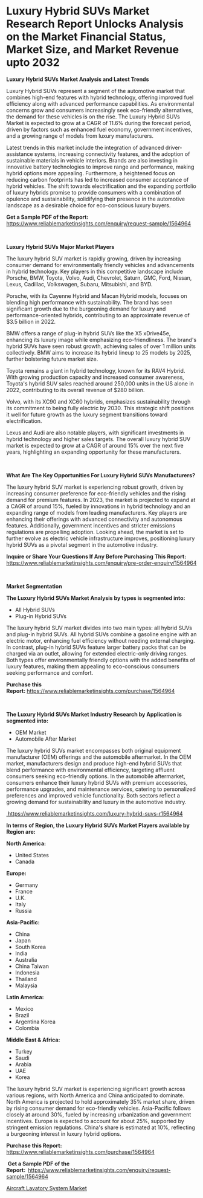 <p><h1>Luxury Hybrid SUVs Market Research Report Unlocks Analysis on the Market Financial Status, Market Size, and Market Revenue upto 2032</h1></p><p><strong>Luxury Hybrid SUVs Market Analysis and Latest Trends</strong></p>
<p><p>Luxury Hybrid SUVs represent a segment of the automotive market that combines high-end features with hybrid technology, offering improved fuel efficiency along with advanced performance capabilities. As environmental concerns grow and consumers increasingly seek eco-friendly alternatives, the demand for these vehicles is on the rise. The Luxury Hybrid SUVs Market is expected to grow at a CAGR of 11.6% during the forecast period, driven by factors such as enhanced fuel economy, government incentives, and a growing range of models from luxury manufacturers.</p><p>Latest trends in this market include the integration of advanced driver-assistance systems, increasing connectivity features, and the adoption of sustainable materials in vehicle interiors. Brands are also investing in innovative battery technologies to improve range and performance, making hybrid options more appealing. Furthermore, a heightened focus on reducing carbon footprints has led to increased consumer acceptance of hybrid vehicles. The shift towards electrification and the expanding portfolio of luxury hybrids promise to provide consumers with a combination of opulence and sustainability, solidifying their presence in the automotive landscape as a desirable choice for eco-conscious luxury buyers.</p></p>
<p><strong>Get a Sample PDF of the Report:&nbsp;</strong> <a href="https://www.reliablemarketinsights.com/enquiry/request-sample/1564964?utm_campaign=1166&utm_medium=2&utm_source=Github&utm_content=ia&utm_term=30032025&utm_id=luxury-hybrid-suvs">https://www.reliablemarketinsights.com/enquiry/request-sample/1564964</a></p>
<p>&nbsp;</p>
<p><strong>Luxury Hybrid SUVs Major Market Players</strong></p>
<p><p>The luxury hybrid SUV market is rapidly growing, driven by increasing consumer demand for environmentally friendly vehicles and advancements in hybrid technology. Key players in this competitive landscape include Porsche, BMW, Toyota, Volvo, Audi, Chevrolet, Saturn, GMC, Ford, Nissan, Lexus, Cadillac, Volkswagen, Subaru, Mitsubishi, and BYD.</p><p>Porsche, with its Cayenne Hybrid and Macan Hybrid models, focuses on blending high performance with sustainability. The brand has seen significant growth due to the burgeoning demand for luxury and performance-oriented hybrids, contributing to an approximate revenue of $3.5 billion in 2022.</p><p>BMW offers a range of plug-in hybrid SUVs like the X5 xDrive45e, enhancing its luxury image while emphasizing eco-friendliness. The brand's hybrid SUVs have seen robust growth, achieving sales of over 1 million units collectively. BMW aims to increase its hybrid lineup to 25 models by 2025, further bolstering future market size.</p><p>Toyota remains a giant in hybrid technology, known for its RAV4 Hybrid. With growing production capacity and increased consumer awareness, Toyota's hybrid SUV sales reached around 250,000 units in the US alone in 2022, contributing to its overall revenue of $280 billion.</p><p>Volvo, with its XC90 and XC60 hybrids, emphasizes sustainability through its commitment to being fully electric by 2030. This strategic shift positions it well for future growth as the luxury segment transitions toward electrification.</p><p>Lexus and Audi are also notable players, with significant investments in hybrid technology and higher sales targets. The overall luxury hybrid SUV market is expected to grow at a CAGR of around 15% over the next five years, highlighting an expanding opportunity for these manufacturers.</p></p>
<p>&nbsp;</p>
<p><strong>What Are The Key Opportunities For Luxury Hybrid SUVs Manufacturers?</strong></p>
<p><p>The luxury hybrid SUV market is experiencing robust growth, driven by increasing consumer preference for eco-friendly vehicles and the rising demand for premium features. In 2023, the market is projected to expand at a CAGR of around 15%, fueled by innovations in hybrid technology and an expanding range of models from leading manufacturers. Key players are enhancing their offerings with advanced connectivity and autonomous features. Additionally, government incentives and stricter emissions regulations are propelling adoption. Looking ahead, the market is set to further evolve as electric vehicle infrastructure improves, positioning luxury hybrid SUVs as a pivotal segment in the automotive industry.</p></p>
<p><strong>Inquire or Share Your Questions If Any Before Purchasing This Report:</strong> <a href="https://www.reliablemarketinsights.com/enquiry/pre-order-enquiry/1564964?utm_campaign=1166&utm_medium=2&utm_source=Github&utm_content=ia&utm_term=30032025&utm_id=luxury-hybrid-suvs">https://www.reliablemarketinsights.com/enquiry/pre-order-enquiry/1564964</a></p>
<p>&nbsp;</p>
<p><strong>Market Segmentation</strong></p>
<p><strong>The Luxury Hybrid SUVs Market Analysis by types is segmented into:</strong></p>
<p><ul><li>All Hybrid SUVs</li><li>Plug-in Hybrid SUVs</li></ul></p>
<p><p>The luxury hybrid SUV market divides into two main types: all hybrid SUVs and plug-in hybrid SUVs. All hybrid SUVs combine a gasoline engine with an electric motor, enhancing fuel efficiency without needing external charging. In contrast, plug-in hybrid SUVs feature larger battery packs that can be charged via an outlet, allowing for extended electric-only driving ranges. Both types offer environmentally friendly options with the added benefits of luxury features, making them appealing to eco-conscious consumers seeking performance and comfort.</p></p>
<p><strong>Purchase this Report:&nbsp;</strong><a href="https://www.reliablemarketinsights.com/purchase/1564964?utm_campaign=1166&utm_medium=2&utm_source=Github&utm_content=ia&utm_term=30032025&utm_id=luxury-hybrid-suvs">https://www.reliablemarketinsights.com/purchase/1564964</a></p>
<p>&nbsp;</p>
<p><strong>The Luxury Hybrid SUVs Market Industry Research by Application is segmented into:</strong></p>
<p><ul><li>OEM Market</li><li>Automobile After Market</li></ul></p>
<p><p>The luxury hybrid SUVs market encompasses both original equipment manufacturer (OEM) offerings and the automobile aftermarket. In the OEM market, manufacturers design and produce high-end hybrid SUVs that blend performance with environmental efficiency, targeting affluent consumers seeking eco-friendly options. In the automobile aftermarket, consumers enhance their luxury hybrid SUVs with premium accessories, performance upgrades, and maintenance services, catering to personalized preferences and improved vehicle functionality. Both sectors reflect a growing demand for sustainability and luxury in the automotive industry.</p></p>
<p><a href="https://www.reliablemarketinsights.com/luxury-hybrid-suvs-r1564964?utm_campaign=1166&utm_medium=2&utm_source=Github&utm_content=ia&utm_term=30032025&utm_id=luxury-hybrid-suvs">&nbsp;https://www.reliablemarketinsights.com/luxury-hybrid-suvs-r1564964</a></p>
<p><strong>In terms of Region, the Luxury Hybrid SUVs Market Players available by Region are:</strong></p>
<p>
    <p> <strong> North America: </strong>
        <ul>
            <li>United States</li>
            <li>Canada</li>
        </ul>
        </p> 
    <p> <strong> Europe: </strong>
        <ul>
            <li>Germany</li>
            <li>France</li>
            <li>U.K.</li>
            <li>Italy</li>
            <li>Russia</li>
        </ul>
        </p> 
    <p> <strong> Asia-Pacific: </strong>
        <ul>
            <li>China</li>
            <li>Japan</li>
            <li>South Korea</li>
            <li>India</li>
            <li>Australia</li>
            <li>China Taiwan</li>
            <li>Indonesia</li>
            <li>Thailand</li>
            <li>Malaysia</li>
        </ul>
        </p> 
    <p> <strong> Latin America: </strong>
        <ul>
            <li>Mexico</li>
            <li>Brazil</li>
            <li>Argentina Korea</li>
            <li>Colombia</li>
        </ul>
        </p> 
    <p> <strong> Middle East & Africa: </strong>
        <ul>
            <li>Turkey</li>
            <li>Saudi</li>
            <li>Arabia</li>
            <li>UAE</li>
            <li>Korea</li>
        </ul>
    </p>
    </p>
<p><p>The luxury hybrid SUV market is experiencing significant growth across various regions, with North America and China anticipated to dominate. North America is projected to hold approximately 35% market share, driven by rising consumer demand for eco-friendly vehicles. Asia-Pacific follows closely at around 30%, fueled by increasing urbanization and government incentives. Europe is expected to account for about 25%, supported by stringent emission regulations. China's share is estimated at 10%, reflecting a burgeoning interest in luxury hybrid options.</p></p>
<p><strong>Purchase this Report: </strong><a href="https://www.reliablemarketinsights.com/purchase/1564964?utm_campaign=1166&utm_medium=2&utm_source=Github&utm_content=ia&utm_term=30032025&utm_id=luxury-hybrid-suvs">https://www.reliablemarketinsights.com/purchase/1564964</a></p>
<p>&nbsp;<strong>Get a Sample PDF of the Report:&nbsp;&nbsp;</strong><a href="https://www.reliablemarketinsights.com/enquiry/request-sample/1564964?utm_campaign=1166&utm_medium=2&utm_source=Github&utm_content=ia&utm_term=30032025&utm_id=luxury-hybrid-suvs">https://www.reliablemarketinsights.com/enquiry/request-sample/1564964</a></p>
<p><strong></strong></p>
<p><p><a href="https://github.com/ryanbell8967/Market-Research-Report-List-1/blob/main/aircraft-lavatory-system-market.md?utm_campaign=1166&utm_medium=2&utm_source=Github&utm_content=ia&utm_term=30032025&utm_id=luxury-hybrid-suvs">Aircraft Lavatory System Market</a></p></p>